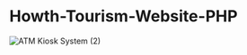 # Howth-Tourism-Website-PHP

![ATM Kiosk System (2)](https://user-images.githubusercontent.com/22479692/123785033-f5e22300-d8cf-11eb-8369-d56013139681.png)

